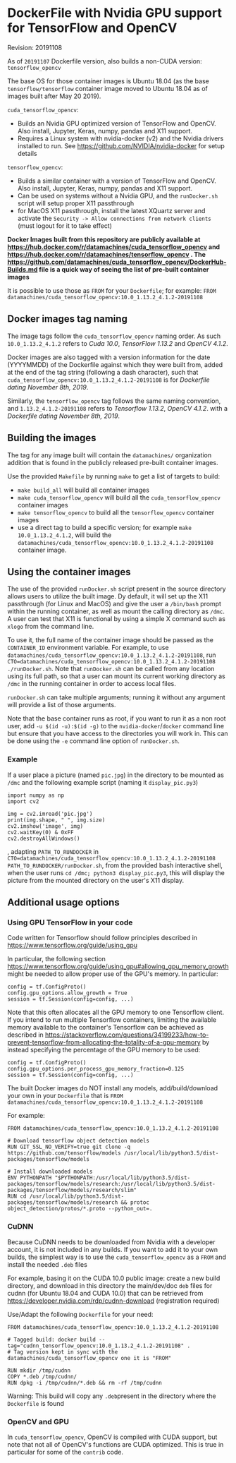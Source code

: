 # DockerFile with Nvidia GPU support for TensorFlow and OpenCV
Revision: 20191108

As of `20191107` Dockerfile version, also builds a non-CUDA version: `tensorflow_opencv`

The base OS for those container images is Ubuntu 18.04 (as the base `tensorflow/tensorflow` container image moved to Ubuntu 18.04 as of images built after May 20 2019).

`cuda_tensorflow_opencv`:
- Builds an Nvidia GPU optimized version of TensorFlow and OpenCV. Also install, Jupyter, Keras, numpy, pandas and X11 support.
- Requires a Linux system with nvidia-docker (v2) and the Nvidia drivers installed to run. See https://github.com/NVIDIA/nvidia-docker for setup details

`tensorflow_opencv`:
- Builds a similar container with a version of TensorFlow and OpenCV. Also install, Jupyter, Keras, numpy, pandas and X11 support.
- Can be used on systems without a Nvidia GPU, and the `runDocker.sh` script will setup proper X11 passthrough
- for MacOS X11 passthrough, install the latest XQuartz server and activate the `Security -> Allow connections from network clients` (must logout for it to take effect)

**Docker Images built from this repository are publicly available at https://hub.docker.com/r/datamachines/cuda_tensorflow_opencv and https://hub.docker.com/r/datamachines/tensorflow_opencv . The https://github.com/datamachines/cuda_tensorflow_opencv/DockerHub-Builds.md file is a quick way of seeing the list of pre-built container images**

It is possible to use those as `FROM` for your `Dockerfile`; for example: `FROM datamachines/cuda_tensorflow_opencv:10.0_1.13.2_4.1.2-20191108`

## Docker images tag naming

The image tags follow the `cuda_tensorflow_opencv` naming order.
As such `10.0_1.13.2_4.1.2` refers to *Cuda 10.0*, *TensorFlow 1.13.2* and *OpenCV 4.1.2*.

Docker images are also tagged with a version information for the date (YYYYMMDD) of the Dockerfile against which they were built from, added at the end of the tag string (following a dash character), such that `cuda_tensorflow_opencv:10.0_1.13.2_4.1.2-20191108` is for *Dockerfile dating November 8th, 2019*.

Similarly, the `tensorflow_opencv` tag follows the same naming convention, and `1.13.2_4.1.2-20191108` refers to *Tensorflow 1.13.2*, *OpenCV 4.1.2*. with a *Dockerfile dating November 8th, 2019*.

## Building the images

The tag for any image built will contain the `datamachines/` organization addition that is found in the publicly released pre-built container images.

Use the provided `Makefile` by running `make` to get a list of targets to build:
- `make build_all` will build all container images
- `make cuda_tensorflow_opencv` will build all the `cuda_tensorflow_opencv` container images
- `make tensorflow_opencv` to build all the `tensorflow_opencv` container images
- use a direct tag to build a specific version; for example `make 10.0_1.13.2_4.1.2`, will build the `datamachines/cuda_tensorflow_opencv:10.0_1.13.2_4.1.2-20191108` container image.

## Using the container images

The use of the provided `runDocker.sh` script present in the source directory allows users to utilize the built image. Dy default, it will set up the X11 passthrough (for Linux and MacOS) and give the user a `/bin/bash` prompt within the running container, as well as mount the calling directory as `/dmc`. A user can test that X11 is functional by using a simple X command such as `xlogo` from the command line.

To use it, the full name of the container image should be passed as the `CONTAINER_ID` environment variable. For example, to use `datamachines/cuda_tensorflow_opencv:10.0_1.13.2_4.1.2-20191108`, run `CTO=datamachines/cuda_tensorflow_opencv:10.0_1.13.2_4.1.2-20191108 ./runDocker.sh`. Note that `runDocker.sh` can be called from any location using its full path, so that a user can mount its current working directory as `/dmc` in the running container in order to access local files.

`runDocker.sh` can take multiple arguments; running it without any argument will provide a list of those arguments.

Note that the base container runs as root, if you want to run it as a non root user, add `-u $(id -u):$(id -g)` to the `nvidia-docker`/`docker` command line but ensure that you have access to the directories you will work in. This can be done using the `-e` command line option of `runDocker.sh`.

### Example

If a user place a picture (named `pic.jpg`) in the directory to be mounted as `/dmc` and the following example script (naming it `display_pic.py3`)

    import numpy as np
    import cv2

    img = cv2.imread('pic.jpg')
    print(img.shape, " ", img.size)
    cv2.imshow('image', img)
    cv2.waitKey(0) & 0xFF
    cv2.destroyAllWindows()

, adapting `PATH_TO_RUNDOCKER` in `CTO=datamachines/cuda_tensorflow_opencv:10.0_1.13.2_4.1.2-20191108 PATH_TO_RUNDOCKER/runDocker.sh`, from the provided bash interactive shell, when the user runs `cd /dmc; python3 display_pic.py3`, this will display the picture from the mounted directory on the user's X11 display.

## Additional usage options

### Using GPU TensorFlow in your code

Code written for Tensorflow should follow principles described in https://www.tensorflow.org/guide/using_gpu

In particular, the following section https://www.tensorflow.org/guide/using_gpu#allowing_gpu_memory_growth might be needed to allow proper use of the GPU's memory. In particular:
   
    config = tf.ConfigProto()
    config.gpu_options.allow_growth = True
    session = tf.Session(config=config, ...)

Note that this often allocates all the GPU memory to one Tensorflow client. If you intend to run multiple Tensorflow containers, limiting the available memory available to the container's Tensorflow can be achieved as described in https://stackoverflow.com/questions/34199233/how-to-prevent-tensorflow-from-allocating-the-totality-of-a-gpu-memory by instead specifying the percentage of the GPU memory to be used:

    config = tf.ConfigProto()
    config.gpu_options.per_process_gpu_memory_fraction=0.125
    session = tf.Session(config=config, ...)

The built Docker images do NOT install any models, add/build/download your own in your `Dockerfile` that is `FROM datamachines/cuda_tensorflow_opencv:10.0_1.13.2_4.1.2-20191108`

For example:

    FROM datamachines/cuda_tensorflow_opencv:10.0_1.13.2_4.1.2-20191108
    
    # Download tensorflow object detection models
    RUN GIT_SSL_NO_VERIFY=true git clone -q https://github.com/tensorflow/models /usr/local/lib/python3.5/dist-packages/tensorflow/models

    # Install downloaded models
    ENV PYTHONPATH "$PYTHONPATH:/usr/local/lib/python3.5/dist-packages/tensorflow/models/research:/usr/local/lib/python3.5/dist-packages/tensorflow/models/research/slim"
    RUN cd /usr/local/lib/python3.5/dist-packages/tensorflow/models/research && protoc object_detection/protos/*.proto --python_out=.

### CuDNN 

Because CuDNN needs to be downloaded from Nvidia with a developer account, it is not included in any builds. If you want to add it to your own builds, the simplest way is to use the `cuda_tensorflow_opencv` as a `FROM` and install the needed `.deb` files

For example, basing it on the CUDA 10.0 public image: create a new build directory, and download in this directory the main/dev/doc `deb` files for cudnn (for Ubuntu 18.04 and CUDA 10.0) that can be retrieved from https://developer.nvidia.com/rdp/cudnn-download (registration required)

Use/Adapt the following `Dockerfile` for your need:

	FROM datamachines/cuda_tensorflow_opencv:10.0_1.13.2_4.1.2-20191108
	
	# Tagged build: docker build --tag="cudnn_tensorflow_opencv:10.0_1.13.2_4.1.2-20191108" .
	# Tag version kept in sync with the datamachines/cuda_tensorflow_opencv one it is "FROM"
	
	RUN mkdir /tmp/cudnn
	COPY *.deb /tmp/cudnn/
	RUN dpkg -i /tmp/cudnn/*.deb && rm -rf /tmp/cudnn 
	
Warning: This build will copy any `.deb`present in the directory where the `Dockerfile` is found

### OpenCV and GPU

In `cuda_tensorflow_opencv`, OpenCV is compiled with CUDA support, but note that not all of OpenCV's functions are CUDA optimized. This is true in particular for some of the `contrib` code.
